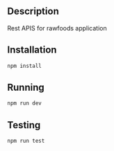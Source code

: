 ## Description

Rest APIS for rawfoods application

## Installation

```bash
npm install
```

## Running

```bash
npm run dev
```

## Testing

```bash
npm run test
```
